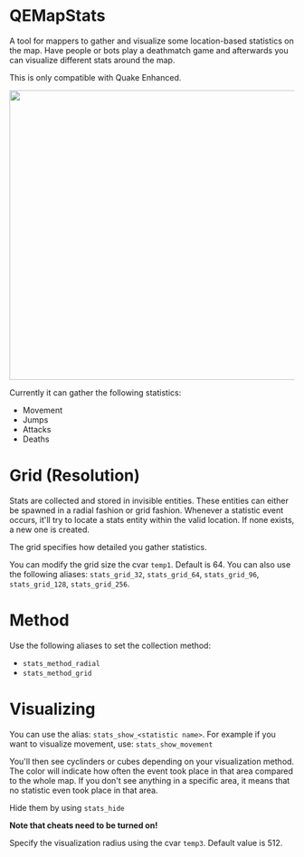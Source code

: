 # QEMapStats
A tool for mappers to gather and visualize some location-based statistics on the map.
Have people or bots play a deathmatch game and afterwards you can visualize different stats around the map.

This is only compatible with Quake Enhanced.

<img src='screenshots/stats_movement.jpg' width='512px'>

Currently it can gather the following statistics:
* Movement
* Jumps
* Attacks
* Deaths

# Grid (Resolution)
Stats are collected and stored in invisible entities. These entities can either be spawned in a radial fashion or grid fashion. Whenever a statistic event occurs, it'll try to locate a stats entity within the valid location. If none exists, a new one is created.

The grid specifies how detailed you gather statistics.

You can modify the grid size the cvar `temp1`. Default is 64. You can also use the following aliases: `stats_grid_32`, `stats_grid_64`, `stats_grid_96`, `stats_grid_128`, `stats_grid_256`.

# Method
Use the following aliases to set the collection method:
* `stats_method_radial`
* `stats_method_grid`

# Visualizing
You can use the alias: `stats_show_<statistic name>`. For example if you want to visualize movement, use: `stats_show_movement`

You'll then see cyclinders or cubes depending on your visualization method. The color will indicate how often the event took place in that area compared to the whole map. If you don't see anything in a specific area, it means that no statistic even took place in that area.

Hide them by using `stats_hide`

**Note that cheats need to be turned on!**

Specify the visualization radius using the cvar `temp3`. Default value is 512.
